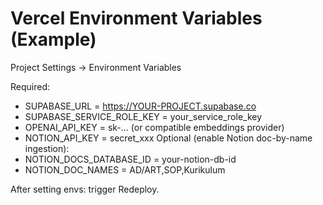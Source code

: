 # Vercel Environment Variables (Example)

Project Settings → Environment Variables

Required:

- SUPABASE_URL = https://YOUR-PROJECT.supabase.co
- SUPABASE_SERVICE_ROLE_KEY = your_service_role_key
- OPENAI_API_KEY = sk-... (or compatible embeddings provider)
- NOTION_API_KEY = secret_xxx
  Optional (enable Notion doc-by-name ingestion):
- NOTION_DOCS_DATABASE_ID = your-notion-db-id
- NOTION_DOC_NAMES = AD/ART,SOP,Kurikulum

After setting envs: trigger Redeploy.
